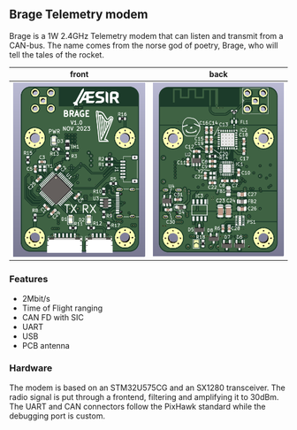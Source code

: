 ## Brage Telemetry modem
Brage is a 1W 2.4GHz Telemetry modem that can listen and transmit from a CAN-bus. The name comes from the norse god of poetry, Brage, who will tell the tales of the rocket.


| front | back |
|--------------------|-------------------|
|![](docs/front.png) | ![](docs/back.png)|

### Features
* 2Mbit/s
* Time of Flight ranging
* CAN FD with SIC
* UART
* USB
* PCB antenna

### Hardware
The modem is based on an STM32U575CG and an SX1280 transceiver. The radio signal is put through a frontend, filtering and amplifying it to 30dBm. The UART and CAN connectors follow the PixHawk standard while the debugging port is custom.